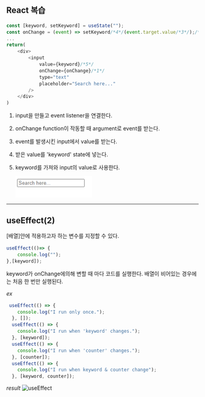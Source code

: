 ## React 복습

```Javascript
const [keyword, setKeyword] = useState("");
const onChange = (event) => setKeyword/*4*/(event.target.value/*3*/);/*2*/
...
return(
    <div>
        <input
            value={keyword}/*5*/
            onChange={onChange}/*1*/
            type="text"
            placeholder="Search here..."
        />
    </div>
)
```

1. input을 만들고 event listener을 연결한다.
2. onChange function이 작동할 때 argument로 event를 받는다.
3. event를 발생시킨 input에서 value를 받는다.
4. 받은 value를 'keyword' state에 넣는다.
5. keyword를 가져와 input의 value로 사용한다.

   ![결과](https://github.com/saladlemon/TIL/blob/main/2023/0216recap.PNG?raw=true)

---

## useEffect(2)

[배열]안에 적용하고자 하는 변수를 지정할 수 있다.

```Javascript
useEffect(()=> {
    console.log("");
},[keyword]);
```

keyword가 onChange에의해 변할 때 마다 코드를 실행한다. 배열이 비어있는 경우에는 처음 한 번만 실행된다.

_ex_

```Javascript
 useEffect(() => {
    console.log("I run only once.");
  }, []);
  useEffect(() => {
    console.log("I run when 'keyword' changes.");
  }, [keyword]);
  useEffect(() => {
    console.log("I run when 'counter' changes.");
  }, [counter]);
  useEffect(() => {
    console.log("I run when keyword & counter change");
  }, [keyword, counter]);
```

_result_
![useEffect]()
